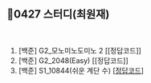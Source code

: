 ## 📘0427 스터디(최원재)
</br>

1. [백준] G2_모노미노도미노 2 [[정답코드]]
2. [백준] G2_2048(Easy) [[정답코드]]
3. [백준] S1_10844(쉬운 계단 수) [[정답코드](https://github.com/daejeon5-algostudy/AlgorithmStudy/blob/main/%EC%8A%A4%ED%84%B0%EB%94%94/0427/%EC%B5%9C%EC%9B%90%EC%9E%AC/Main_bj_10844_%EC%89%AC%EC%9A%B4%EA%B3%84%EB%8B%A8%EC%88%982.java)]

